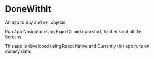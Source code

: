 # DoneWithIt
An app to buy and sell objects. 

Run App Navigator using Expo Cli and npm start, to check out all the Screens.

This app is developed using React Native and Currently this app runs on dummy data.
